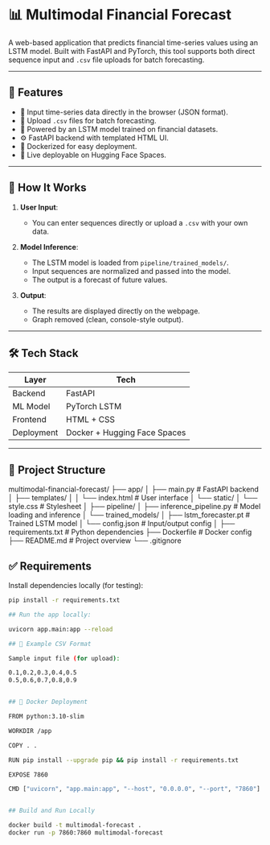 # 📊 Multimodal Financial Forecast

A web-based application that predicts financial time-series values using an LSTM model. Built with FastAPI and PyTorch, this tool supports both direct sequence input and `.csv` file uploads for batch forecasting.

---

## 🚀 Features

- 🔢 Input time-series data directly in the browser (JSON format).
- 📁 Upload `.csv` files for batch forecasting.
- 🧠 Powered by an LSTM model trained on financial datasets.
- ⚙️ FastAPI backend with templated HTML UI.
- 🐳 Dockerized for easy deployment.
- 🚢 Live deployable on Hugging Face Spaces.

---

## 🧠 How It Works

1. **User Input**: 
   - You can enter sequences directly or upload a `.csv` with your own data.

2. **Model Inference**:
   - The LSTM model is loaded from `pipeline/trained_models/`.
   - Input sequences are normalized and passed into the model.
   - The output is a forecast of future values.

3. **Output**:
   - The results are displayed directly on the webpage.
   - Graph removed (clean, console-style output).

---

## 🛠 Tech Stack

| Layer       | Tech        |
|-------------|-------------|
| Backend     | FastAPI     |
| ML Model    | PyTorch LSTM|
| Frontend    | HTML + CSS  |
| Deployment  | Docker + Hugging Face Spaces |

---

## 📂 Project Structure

multimodal-financial-forecast/
├── app/
│ ├── main.py # FastAPI backend
│ ├── templates/
│ │ └── index.html # User interface
│ └── static/
│ └── style.css # Stylesheet
│
├── pipeline/
│ ├── inference_pipeline.py # Model loading and inference
│ └── trained_models/
│ ├── lstm_forecaster.pt # Trained LSTM model
│ └── config.json # Input/output config
│
├── requirements.txt # Python dependencies
├── Dockerfile # Docker config
├── README.md # Project overview
└── .gitignore

## ✅ Requirements

Install dependencies locally (for testing):

```bash
pip install -r requirements.txt

## Run the app locally:

uvicorn app.main:app --reload

## 📁 Example CSV Format

Sample input file (for upload):

0.1,0.2,0.3,0.4,0.5
0.5,0.6,0.7,0.8,0.9


## 🐳 Docker Deployment

FROM python:3.10-slim

WORKDIR /app

COPY . .

RUN pip install --upgrade pip && pip install -r requirements.txt

EXPOSE 7860

CMD ["uvicorn", "app.main:app", "--host", "0.0.0.0", "--port", "7860"]


## Build and Run Locally

docker build -t multimodal-forecast .
docker run -p 7860:7860 multimodal-forecast
